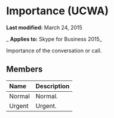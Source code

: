
# Importance (UCWA)

 **Last modified:** March 24, 2015

 _ **Applies to:** Skype for Business 2015_

Importance of the conversation or call.


## Members





|**Name**|**Description**|
|:-----|:-----|
|Normal|Normal.|
|Urgent|Urgent.|
